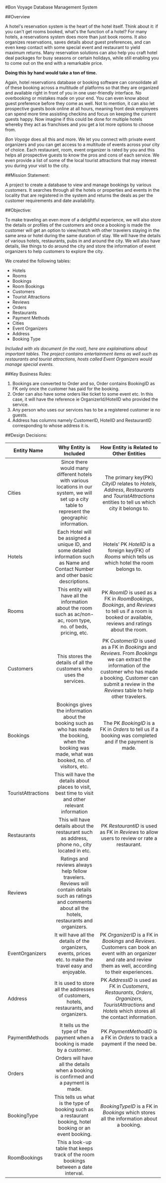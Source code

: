 #Bon Voyage Database Management System

##Overview

A hotel's reservation system is the heart of the hotel itself. Think about it: if you can't get rooms booked, what's the function of a hotel? For many hotels, a reservations system does more than just book rooms. It also organizes reservations, saves details about guest preferences, and can even keep contact with some special event and restaurant to yield maximum returns. Many reservation solutions can also help you craft hotel deal packages for busy seasons or certain holidays, while still enabling you to come out on the end with a remarkable price.

**Doing this by hand would take a ton of time.**

Again, hotel reservations database or booking software can consolidate all of these booking across a multitude of platforms so that they are organized and available right in front of you in one user-friendly interface. No overbooking or mistakes made on your end. You can even know about guest preference before they come as well. Not to mention, it can also let prospective guests book online at all hours, meaning front desk employees can spend more time assisting checkins and focus on keeping the current guests happy. Now imagine if this could be done for multiple hotels whereby they act as franchises and you get a lot more options to choose from.

_Bon Voyage_ does all this and more. We let you connect with private event organizers and you can get access to a multitude of events across your city of choice. Each restaurant, room, event organizer is rated by you and this helps all prospective guests to know the pros and cons of each service. We even provide a list of some of the local tourist attractions that may interest you during your visit to the city.

##Mission Statement:

A project to create a database to view and manage bookings by various customers. It searches through all the hotels or properties and events in the locality that are registered in the system and returns the deals as per the customer requirements and date availability.

##Objective:

To make traveling an even more of a delightful experience, we will also store the details or profiles of the customers and once a booking is made the customer will get an option to view/match with other travelers staying in the same area or hotel during the same duration of stay. We will have the details of various hotels, restaurants, pubs in and around the city. We will also have details, like things to do around the city and store the information of event organizers to help customers to explore the city. 

We created the following tables:
- Hotels
- Rooms
- Bookings
- Room Bookings
- Customers
- Tourist Attractions
- Reviews
- Orders
- Restaurants
- Payment Methods
- Cities
- Event Organizers
- Address
- Booking Type

_Included with xls document (in the root), here are explainations about important tables. The project contains entertainment items as well such as restaurants and tourist attractions, hosts called Event Organizers would manage special events._

##Key Business Rules:

1. Bookings are converted to Order and so, Order contains BookingID as FK only once the customer has paid for the booking.
2. Order can also have some orders like ticket to some event etc. In this case, it will have the reference ie OrganizerId/HotelID who provided the service.
3. Any person who uses our services has to be a registered customer ie no guests.
4. Address has columns namely CustomerID, HotelID and RestaurantID corresponding to whose address it is.

##Design Decisions:

| Entity Name | Why Entity is Included | How Entity is Related to Other Entities |
| ----------- | :--------------------: | :-------------------------------------: |
| Cities 	  | Since there would many different hotels with various locations in our system, we will set up a city table to represent the geographic information. | The primary key(PK) _CityID_ relates to *Hotels*, *Address*, *Restaurants* and *TouristAttractions* entities to tell us which city it belongs to. |
| Hotels | Each Hotel will be assigned a unique ID, and some detailed information such as Name and Contact Number and other basic descriptions. | Hotels’ PK _HotelID_ is a foreign key(FK) of *Rooms* which tells us which hotel the room belongs to. |
| Rooms | This entity will have all the information about the room such as ac/non-ac, room type, no. of beds, pricing, etc. | PK _RoomID_ is used as a FK in *RoomBookings*, *Bookings*, and *Reviews* to tell us if a room is booked or available, reviews and ratings about the room. |
| Customers | This stores the details of all the customers who uses the services. | PK _CustomerID_ is used as a FK in *Bookings* and *Reviews*. From *Bookings* we can extract the information of the customer who has made a booking. Customer can submit a review in the *Reviews* table to help other travelers. |
| Bookings | Bookings gives the information about the booking such as who has made the booking, when the booking was made, what was booked, no. of visitors, etc. | The PK _BookingID_ is a FK in *Orders* to tell us if a booking was completed and if the payment is made. |
| TouristAttractions |  This will have the details about places to visit, best time to visit and other relevant information |  |
| Restaurants | This will have details about the restaurant such as address, phone no., city located in etc. | PK _RestaurantID_ is used as FK in *Reviews* to allow users to review or rate a restaurant. |
| Reviews | Ratings and reviews always help fellow travelers. Reviews will contain details such as ratings and comments about all the hotels, restaurants and organizers. |  |
| EventOrganizers | It will have all the details of the organizers, events, prices etc. to make the travel easy and enjoyable. | PK _OrganizerID_ is a FK in *Bookings* and *Reviews*. Customers can book an event with an organizer and rate and review them as well, according to their experiences. |
| Address | It is used to store all the addresses of customers, hotels, restaurants, and organizers. | PK _AddressID_ is used as FK in *Customers*, *Restaurants*, *Orders*, *Organizers*, *TouristAttractions* and *Hotels* which stores all the contact information. |
| PaymentMethods | It tells us the type of the payment when a booking is made by a customer. | PK _PaymentMethodID_ is a FK in *Orders* to track a payment if the need be. |
| Orders | Orders will have all the details when a booking is confirmed and a payment is made. |  |
| BookingType | This tells us what is the type of booking such as a restaurant booking, hotel booking or an event booking. | _BookingTypeID_ is a FK in *Bookings* which stores all the information about a booking. |
| RoomBookings | This a look-up table that keeps track of the room bookings between a date interval. |  |